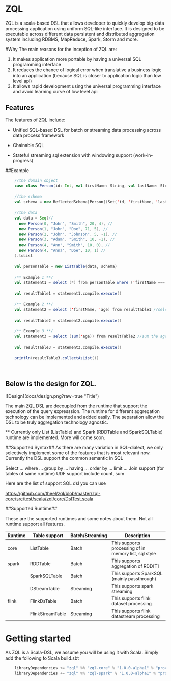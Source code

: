 # ZQL

ZQL is a scala-based DSL that allows developer to quickly develop big-data processing application using uniform SQL-like interface. 
It is designed to be executable across different data persistent and distributed aggregation system including RDBMS, MapReduce, Spark, Storm and more. 

#Why
The main reasons for the inception of ZQL are:

1. It makes application more portable by having a universal SQL programming interface 
2. It reduces the chance of logical error when translative a business logic into an application (because SQL is closer to application logic than low level api)
3. It allows rapid development using the universal programming interface and avoid learning curve of low level api


## Features
The features of ZQL include:

-   Unified SQL-based DSL for batch or streaming data processing across data process framework

-   Chainable SQL

-   Stateful streaming sql extension with windowing support (work-in-progress)

##Example

```scala
    //the domain object
    case class Person(id: Int, val firstName: String, val lastName: String, age: Int, spouseId: Int)

    //the schema
    val schema = new ReflectedSchema[Person](Set('id, 'firstName, 'lastName, 'age))

    //the data
    val data = Seq(//
      new Person(0, "John", "Smith", 20, 4), //
      new Person(1, "John", "Doe", 71, 5), //
      new Person(2, "John", "Johnson", 5, -1), //
      new Person(3, "Adam", "Smith", 10, -1), //
      new Person(4, "Ann", "Smith", 10, 0), //
      new Person(4, "Anna", "Doe", 10, 1) //
    ).toList

    val personTable = new ListTable(data, schema)

    /** Example 1 **/
    val statement1 = select (*) from personTable where ('firstName === "John") limit (5) //pick first 5 johns

    val resultTable1 = statement1.compile.execute()

    /** Example 2 **/
    val statement2 = select ('firstName, 'age) from resultTable1 //select the firstname, age column

    val resultTable2 = statement2.compile.execute()

    /** Example 3 **/
    val statement3 = select (sum('age)) from resultTable2 //sum the age

    val resultTable3 = statement3.compile.execute()

    println(resultTable3.collectAsList())
```
 


## Below is the design for ZQL.
<kdb>
![Design](docs/design.png?raw=true "Title")
</kbd>

The main ZQL DSL are decoupled from the runtime that support the execution of the query expresssion. The runtime for different aggregation technology can be implemented and added easily. The separation allow the DSL to be truly aggregation technology agnostic.

** Currently only List (ListTable) and Spark (RDDTable and SparkSQLTable) runtime are implemented. More will come soon.

##Supported Syntax##
As there are many variation in SQL-dialect, we only selectively implement some of the features that is most relevant now. 
Currently the DSL support the common semantic in SQL

Select ... where ... group by ... having ... order by ... limit ...
Join support (for tables of same runtime)
UDF support include count, sum

Here are the list of support SQL dsl you can use

<https://github.com/theel/zql/blob/master/zql-core/src/test/scala/zql/core/DslTest.scala>



##Supported Runtime##

These are the supported runtimes and some notes about them. Not all runtime support all features. 

Runtime       | Table support   | Batch/Streaming |Description        
------------- | ----------------|-----------------|-----------
core			 | ListTable       | Batch           |This supports processing of in memory list, sql style
spark         | RDDTable        | Batch           |This supports aggregation of RDD[T]
              | SparkSQLTable   | Batch           |This supports SparkSQL (mainly passthrough)
              | DStreamTable    | Streaming       |This supports spark streaming
flink         | FlinkDsTable    | Batch           |This supports flink dataset processing
              | FlinkStreamTable| Streaming       |This supports flink datastream processing
              
                            

# Getting started

As ZQL is a Scala-DSL, we assume you will be using it with Scala. Simply add the following to Scala build.sbt

```scala
	libraryDependencies += "zql" %% "zql-core" % "1.0.0-alpha1" % "provided",
	libraryDependencies += "zql" %% "zql-spark" % "1.0.0-alpha1" % "provided", //for spark runtime
```



